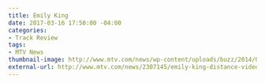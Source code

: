 ```yaml
---
title: Emily King
date: 2017-03-16 17:50:00 -04:00
categories:
- Track Review
tags:
- MTV News
thumbnail-image: http://www.mtv.com/news/wp-content/uploads/buzz/2014/05/emily-king-distance-video1.jpg
external-url: http://www.mtv.com/news/2307145/emily-king-distance-video/
---
```


